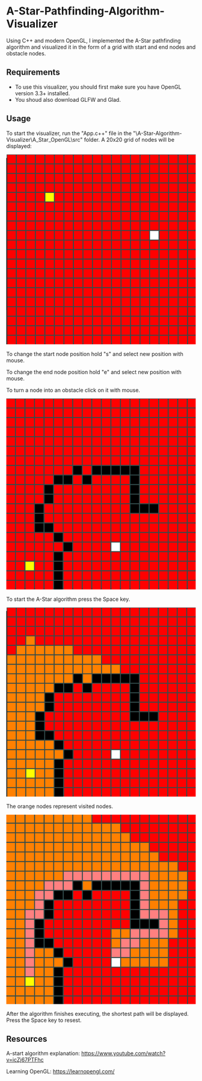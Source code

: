 # A-Star-Pathfinding-Algorithm-Visualizer
Using C++ and modern OpenGL, I implemented the A-Star pathfinding algorithm and visualized it in the form of a grid with start and end nodes and obstacle nodes.

## Requirements
* To use this visualizer, you should first make sure you have OpenGL version 3.3+ installed.
* You shoud also download GLFW and Glad.

## Usage
To start the visualizer, run the "App.c++" file in the "\A-Star-Algorithm-Visualizer\A_Star_OpenGL\src" folder. A 20x20 grid of nodes will be displayed:

![alt text](https://github.com/Rami97rgb/A-Star-Algorithm-Visualizer/blob/master/images/astar1.png)

To change the start node position hold "s" and select new position with mouse.

To change the end node position hold "e" and select new position with mouse.

To turn a node into an obstacle click on it with mouse.

![alt text](https://github.com/Rami97rgb/A-Star-Algorithm-Visualizer/blob/master/images/astar2.png)

To start the A-Star algorithm press the Space key.

![alt text](https://github.com/Rami97rgb/A-Star-Algorithm-Visualizer/blob/master/images/astar3.png)

The orange nodes represent visited nodes.

![alt text](https://github.com/Rami97rgb/A-Star-Algorithm-Visualizer/blob/master/images/astar4.png)

After the algorithm finishes executing, the shortest path will be displayed. Press the Space key to resest.

## Resources
A-start algorithm explanation: https://www.youtube.com/watch?v=icZj67PTFhc

Learning OpenGL: https://learnopengl.com/

